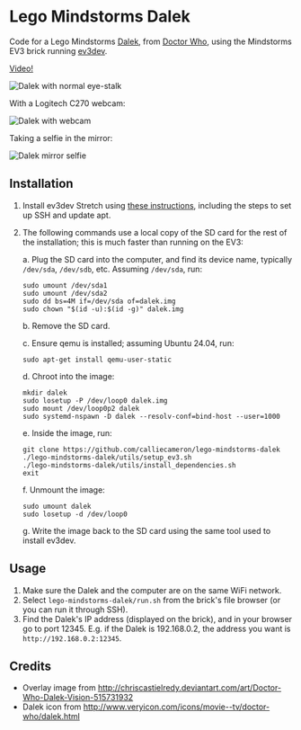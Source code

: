 # Lego Mindstorms Dalek

Code for a Lego Mindstorms [Dalek](https://en.wikipedia.org/wiki/Dalek), from [Doctor Who](https://en.wikipedia.org/wiki/Doctor_Who), using the Mindstorms EV3 brick running [ev3dev](http://www.ev3dev.org/).

[Video!](http://www.youtube.com/watch?v=Li0pRmRHNx0)

![Dalek with normal eye-stalk](dalek1.jpg)

With a Logitech C270 webcam:

![Dalek with webcam](dalek2.jpg)

Taking a selfie in the mirror:

![Dalek mirror selfie](dalek3.jpg)

## Installation

1. Install ev3dev Stretch using [these instructions](https://www.ev3dev.org/docs/getting-started/), including the steps to set up SSH and update apt.

2. The following commands use a local copy of the SD card for the rest of the installation; this is much faster than running on the EV3:

    a. Plug the SD card into the computer, and find its device name, typically `/dev/sda`, `/dev/sdb`, etc. Assuming `/dev/sda`, run:

    ```shell
    sudo umount /dev/sda1
    sudo umount /dev/sda2
    sudo dd bs=4M if=/dev/sda of=dalek.img
    sudo chown "$(id -u):$(id -g)" dalek.img
    ```

    b. Remove the SD card.

    c. Ensure qemu is installed; assuming Ubuntu 24.04, run:

    ```shell
    sudo apt-get install qemu-user-static
    ```

    d. Chroot into the image:

    ```shell
    mkdir dalek
    sudo losetup -P /dev/loop0 dalek.img
    sudo mount /dev/loop0p2 dalek
    sudo systemd-nspawn -D dalek --resolv-conf=bind-host --user=1000
    ```

    e. Inside the image, run:

    ```shell
    git clone https://github.com/calliecameron/lego-mindstorms-dalek
    ./lego-mindstorms-dalek/utils/setup_ev3.sh
    ./lego-mindstorms-dalek/utils/install_dependencies.sh
    exit
    ```

    f. Unmount the image:

    ```shell
    sudo umount dalek
    sudo losetup -d /dev/loop0
    ```

    g. Write the image back to the SD card using the same tool used to install ev3dev.

## Usage

1. Make sure the Dalek and the computer are on the same WiFi network.
2. Select `lego-mindstorms-dalek/run.sh` from the brick's file browser (or you can run it through SSH).
3. Find the Dalek's IP address (displayed on the brick), and in your browser go to port 12345. E.g. if the Dalek is 192.168.0.2, the address you want is `http://192.168.0.2:12345`.

## Credits

- Overlay image from http://chriscastielredy.deviantart.com/art/Doctor-Who-Dalek-Vision-515731932
- Dalek icon from http://www.veryicon.com/icons/movie--tv/doctor-who/dalek.html
